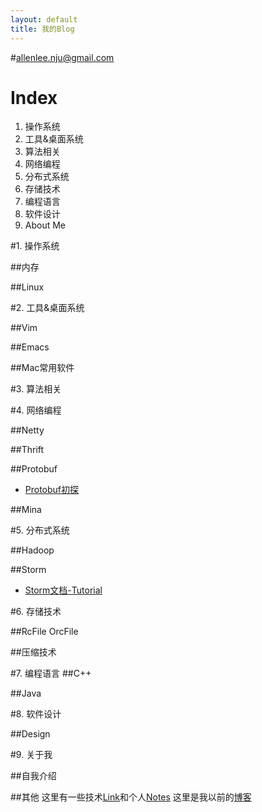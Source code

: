 ```yaml
---
layout: default
title: 我的Blog
---
```


#allenlee.nju@gmail.com

# Index

1. 操作系统
2. 工具&桌面系统
3. 算法相关
4. 网络编程
5. 分布式系统
6. 存储技术
7. 编程语言
8. 软件设计
9. About Me

#1. 操作系统

##内存

##Linux

#2. 工具&桌面系统

##Vim

##Emacs

##Mac常用软件

#3. 算法相关

#4. 网络编程

##Netty

##Thrift

##Protobuf

+ [Protobuf初探](/protobuf-fisrt-exploration/)

##Mina

#5. 分布式系统

##Hadoop

##Storm

+ [Storm文档-Tutorial](/storm-docs-tutorial/)

#6. 存储技术

##RcFile OrcFile

##压缩技术

#7. 编程语言
##C++

##Java

#8. 软件设计

##Design

#9. 关于我

##自我介绍

##其他
这里有一些技术[Link](/link/)和个人[Notes](/notes/)
这里是我以前的[博客](http://www.allen2660.com)
